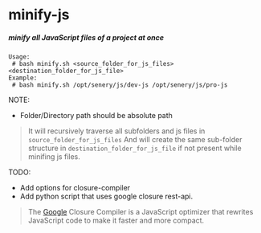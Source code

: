 minify-js
=========

##### minify all JavaScript files of a project at once
    Usage:
     # bash minify.sh <source_folder_for_js_files> <destination_folder_for_js_file>
    Example:
     # bash minify.sh /opt/senery/js/dev-js /opt/senery/js/pro-js

NOTE:
 - Folder/Directory path should be absolute path


 >It will recursively traverse all subfolders and js files in `source_folder_for_js_files`
 >And will create the same sub-folder structure in `destination_folder_for_js_file` if not present
 >while minifing js files.


TODO:
 - Add options for closure-compiler
 - Add python script that uses google closure rest-api.


> The [Google](http://www.google.com) Closure Compiler is a JavaScript optimizer that rewrites JavaScript code to make it faster and more compact.
